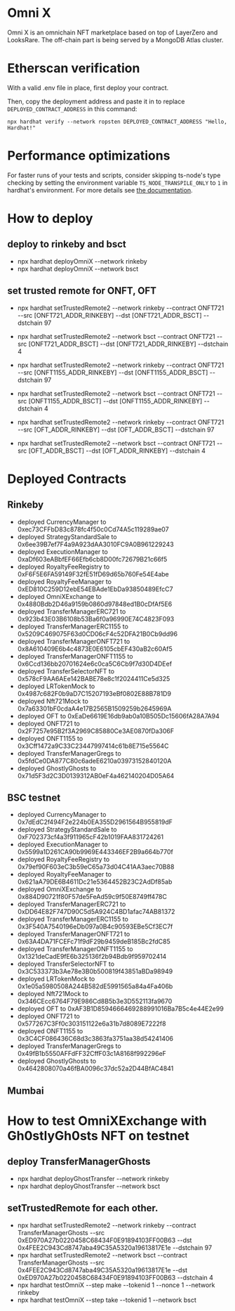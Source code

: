 # Omni X

Omni X is an omnichain NFT marketplace based on top of LayerZero and LooksRare. The off-chain part is being served by a MongoDB Atlas cluster.

# Etherscan verification

With a valid .env file in place, first deploy your contract.

Then, copy the deployment address and paste it in to replace `DEPLOYED_CONTRACT_ADDRESS` in this command:

```shell
npx hardhat verify --network ropsten DEPLOYED_CONTRACT_ADDRESS "Hello, Hardhat!"
```

# Performance optimizations

For faster runs of your tests and scripts, consider skipping ts-node's type checking by setting the environment variable `TS_NODE_TRANSPILE_ONLY` to `1` in hardhat's environment. For more details see [the documentation](https://hardhat.org/guides/typescript.html#performance-optimizations).

# How to deploy

## deploy to rinkeby and bsct
- npx hardhat deployOmniX --network rinkeby
- npx hardhat deployOmniX --network bsct
## set trusted remote for ONFT, OFT
- npx hardhat setTrustedRemote2 --network rinkeby --contract ONFT721 --src [ONFT721_ADDR_RINKEBY] --dst [ONFT721_ADDR_BSCT] --dstchain 97
- npx hardhat setTrustedRemote2 --network bsct --contract ONFT721 --src [ONFT721_ADDR_BSCT] --dst [ONFT721_ADDR_RINKEBY] --dstchain 4

- npx hardhat setTrustedRemote2 --network rinkeby --contract ONFT721 --src [ONFT1155_ADDR_RINKEBY] --dst [ONFT1155_ADDR_BSCT] --dstchain 97
- npx hardhat setTrustedRemote2 --network bsct --contract ONFT721 --src [ONFT1155_ADDR_BSCT] --dst [ONFT1155_ADDR_RINKEBY] --dstchain 4

- npx hardhat setTrustedRemote2 --network rinkeby --contract ONFT721 --src [OFT_ADDR_RINKEBY] --dst [OFT_ADDR_BSCT] --dstchain 97
- npx hardhat setTrustedRemote2 --network bsct --contract ONFT721 --src [OFT_ADDR_BSCT] --dst [OFT_ADDR_RINKEBY] --dstchain 4

# Deployed Contracts
## Rinkeby
- deployed CurrencyManager to  0xec73CFFbD83c878fc4f50c0Cd74A5c119289ae07
- deployed StrategyStandardSale to  0x6ee39B7ef7F4a9A923dAA3010FC9A0B961229243
- deployed ExecutionManager to  0xaDf603eABbfEF66Efb6cb8D00fc72679B21c66f5
- deployed RoyaltyFeeRegistry to  0xF6F5E6FA59149F32fE51fD69d65b760Fe54E4abe
- deployed RoyaltyFeeManager to  0xED810C259D12ebE54EBAde1EbDa93850489EfcC7
- deployed OmniXExchange to  0x4880Bdb2D46a9159b0860d97848ed1B0cDfAf5E6
- deployed TransferManagerERC721 to  0x923b43E03B6108b53Ba6f0a96990E74C4823F093
- deployed TransferManagerERC1155 to  0x5209C469075F63d0CD06cF4c52DFA21B0Cb9dd96
- deployed TransferManagerONFT721 to  0x8A610409E6b4c4873E0E6105cbEF430aB2c60Af5
- deployed TransferManagerONFT1155 to  0x6Ccd136bb20701624e6c0ca5C6Cb9f7d30D4DEef
- deployed TransferSelectorNFT to  0x578cF9AA6AEe142BABE78e8c1f2024411Ce5d325
- deployed LRTokenMock to  0x4987c682F0b9aD7C15207193eBf0802E88B781D9
- deployed Nft721Mock to  0x7a63301bF0cdaA4e17B2565B1509259b2645969A
- deployed OFT to  0xEaDe6619E16db9ab0a10B505Dc15606fA28A7A94
- deployed ONFT721 to  0x2F7257e95B2f3A2969C85880Ce3AE0870fDa306F
- deployed ONFT1155 to  0x3Cff1472a9C33C23447997414c61b8E715e5564C
- deployed TransferManagerGregs to  0x5fdCe0DA877C80c6adeE6210a03973152840120A
- deployed GhostlyGhosts to 0x71d5F3d2C3D0139312AB0eF4a462140204D05A64

## BSC testnet
- deployed CurrencyManager to  0x7dEdC2f494F2e224b0EA355D2961564B955819dF
- deployed StrategyStandardSale to  0xF702373cf4a3f911965cF42b1019FAA831724261
- deployed ExecutionManager to  0x5599a1D261CA90b9969E443346EF2B9a664b770f
- deployed RoyaltyFeeRegistry to  0x79ef90F603eC3b59eC65a73d04C41AA3aec70B88
- deployed RoyaltyFeeManager to  0x621aA79DE6B4611Dc21e5364452B23C2AdDf85ab
- deployed OmniXExchange to  0x884D90721f80F57de5FeAd59c9f50E8749ff478C
- deployed TransferManagerERC721 to  0xDD64E82F747D90C5d5A924C4BD1afac74AB81372
- deployed TransferManagerERC1155 to  0x3F540A7540196eDb097a0B4c90593EBe5Cf3EC7f
- deployed TransferManagerONFT721 to  0x63A4DA71FCEFc71f9dF29b9459deB185Bc2fdC85
- deployed TransferManagerONFT1155 to  0x1321deCadE9fE6b325136f2b94Bdb9f959702414
- deployed TransferSelectorNFT to  0x3C533373b3Ae78e3B0b500819f43851aBDa98949
- deployed LRTokenMock to  0x1e05a5980508A244B582dE5991565a84a4Fa406b
- deployed Nft721Mock to  0x346CEcc6764F79E986Cd8B5b3e3D552113fa9670
- deployed OFT to  0xAF3B1D8594666469288991016Ba7B5c4e44E2e99
- deployed ONFT721 to  0x577267C3Ff0c303151122e6a31b7d8089E7222f8
- deployed ONFT1155 to  0x3C4CF086436C68d3c3863fa3751aa38d54241406
- deployed TransferManagerGregs to  0x49fB1b5550AFFdFF32CffF03c1A8168f992296eF
- deployed GhostlyGhosts to 0x4642808070a46fBA0096c37dc52a2D44BfAC4841
## Mumbai

# How to test OmniXExchange with Gh0stlyGh0sts NFT on testnet

## deploy TransferManagerGhosts
- npx hardhat deployGhostTransfer --network rinkeby
- npx hardhat deployGhostTransfer --network bsct

## setTrustedRemote for each other.
- npx hardhat setTrustedRemote2 --network rinkeby --contract TransferManagerGhosts --src 0xED970A27b0220458C68434F0E91894103FF00B63 --dst 0x4FEE2C943Cd8747aba49C35A5320a19613817E1e --dstchain 97
- npx hardhat setTrustedRemote2 --network bsct --contract TransferManagerGhosts --src 0x4FEE2C943Cd8747aba49C35A5320a19613817E1e --dst 0xED970A27b0220458C68434F0E91894103FF00B63 --dstchain 4
- npx hardhat testOmniX --step make --tokenid 1 --nonce 1 --network rinkeby
- npx hardhat testOmniX --step take --tokenid 1 --network bsct
